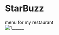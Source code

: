 # StarBuzz
menu for my restaurant<br/>
![1](https://user-images.githubusercontent.com/20156577/27833706-9544c094-60dc-11e7-8df9-d8e18c8868b0.gif)______





